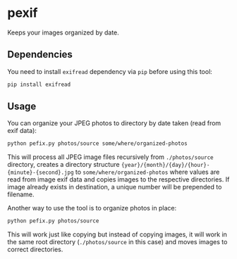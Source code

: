 # pexif
Keeps your images organized by date.

## Dependencies

You need to install `exifread` dependency via `pip` before using this tool:
```bash
pip install exifread
```

## Usage

You can organize your JPEG photos to directory by date taken (read from exif data):

```bash
python pefix.py photos/source some/where/organized-photos
```

This will process all JPEG image files recursively from `./photos/source` directory, creates a directory structure `{year}/{month}/{day}/{hour}-{minute}-{second}.jpg` to `some/where/organized-photos` where values are read from image exif data and copies images to the respective directories. If image already exists in destination, a unique number will be prepended to filename.

Another way to use the tool is to organize photos in place:

```bash
python pefix.py photos/source
```

This will work just like copying but instead of copying images, it will work in the same root directory (`./photos/source` in this case) and moves images to correct directories.
